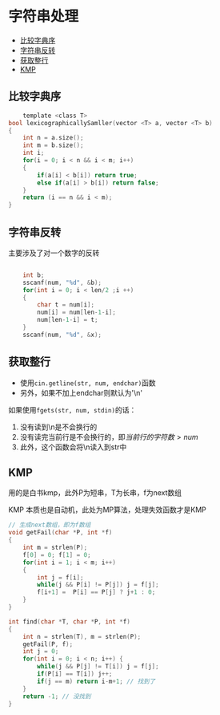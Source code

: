 字符串处理
===

- [比较字典序](#比较字典序)
- [字符串反转](#字符串反转)
- [获取整行](#获取整行)
- [KMP](#KMP)


比较字典序
---

```c
    template <class T>
bool lexicographicallySamller(vector <T> a, vector <T> b)
{
    int n = a.size();
    int m = b.size();
    int i;
    for(i = 0; i < n && i < m; i++)
    {
        if(a[i] < b[i]) return true;
        else if(a[i] > b[i]) return false;
    }
    return (i == n && i < m);
}
```




字符串反转
---

主要涉及了对一个数字的反转

```c

    int b;
    sscanf(num, "%d", &b);
    for(int i = 0; i < len/2 ;i ++)
    {
        char t = num[i];
        num[i] = num[len-1-i];
        num[len-1-i] = t;
    }
    sscanf(num, "%d", &x);

```

获取整行
---

- 使用`cin.getline(str, num, endchar)`函数
- 另外，如果不加上endchar则默认为'\n'

如果使用`fgets(str, num, stdin)`的话：
1. 没有读到\n是不会换行的
2. 没有读完当前行是不会换行的，即$当前行的字符数 > num$
3. 此外，这个函数会将\n读入到str中

KMP
---

用的是白书kmp，此外P为短串，T为长串，f为next数组

KMP 本质也是自动机，此处为MP算法，处理失效函数才是KMP

```c
// 生成next数组，即为f数组
void getFail(char *P, int *f)
{
    int m = strlen(P);
    f[0] = 0; f[1] = 0;
    for(int i = 1; i < m; i++)
    {
        int j = f[i];
        while(j && P[i] != P[j]) j = f[j];
        f[i+1] =  P[i] == P[j] ? j+1 : 0;
    }
}

int find(char *T, char *P, int *f)
{
    int n = strlen(T), m = strlen(P);
    getFail(P, f);
    int j = 0;
    for(int i = 0; i < n; i++) {
        while(j && P[j] != T[i]) j = f[j];
        if(P[i] == T[i]) j++;
        if(j == m) return i-m+1; // 找到了
    }
    return -1; // 没找到
}
```
